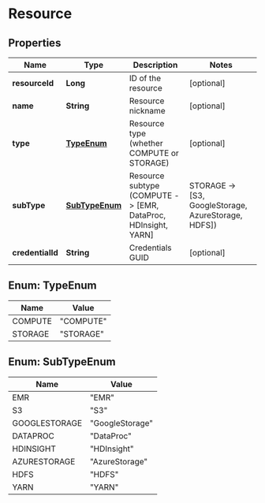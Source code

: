 
# Resource

## Properties
Name | Type | Description | Notes
------------ | ------------- | ------------- | -------------
**resourceId** | **Long** | ID of the resource |  [optional]
**name** | **String** | Resource nickname |  [optional]
**type** | [**TypeEnum**](#TypeEnum) | Resource type (whether COMPUTE or STORAGE) |  [optional]
**subType** | [**SubTypeEnum**](#SubTypeEnum) | Resource subtype (COMPUTE -&gt; [EMR, DataProc, HDInsight, YARN] | STORAGE -&gt; [S3, GoogleStorage, AzureStorage, HDFS]) |  [optional]
**credentialId** | **String** | Credentials GUID |  [optional]


<a name="TypeEnum"></a>
## Enum: TypeEnum
Name | Value
---- | -----
COMPUTE | &quot;COMPUTE&quot;
STORAGE | &quot;STORAGE&quot;


<a name="SubTypeEnum"></a>
## Enum: SubTypeEnum
Name | Value
---- | -----
EMR | &quot;EMR&quot;
S3 | &quot;S3&quot;
GOOGLESTORAGE | &quot;GoogleStorage&quot;
DATAPROC | &quot;DataProc&quot;
HDINSIGHT | &quot;HDInsight&quot;
AZURESTORAGE | &quot;AzureStorage&quot;
HDFS | &quot;HDFS&quot;
YARN | &quot;YARN&quot;



